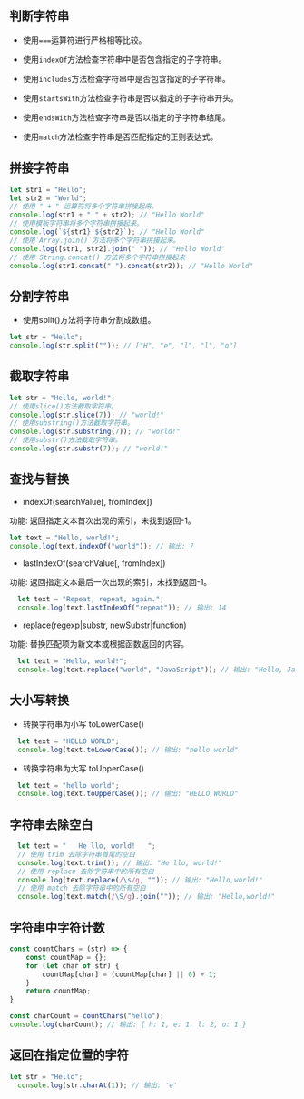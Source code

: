 ## 判断字符串
* 使用`===`运算符进行严格相等比较。

* 使用`indexOf`方法检查字符串中是否包含指定的子字符串。

* 使用`includes`方法检查字符串中是否包含指定的子字符串。

* 使用`startsWith`方法检查字符串是否以指定的子字符串开头。

* 使用`endsWith`方法检查字符串是否以指定的子字符串结尾。

* 使用`match`方法检查字符串是否匹配指定的正则表达式。

## 拼接字符串
```js
let str1 = "Hello";
let str2 = "World";
// 使用 " + " 运算符将多个字符串拼接起来。
console.log(str1 + " " + str2); // "Hello World"
// 使用模板字符串将多个字符串拼接起来。
console.log(`${str1} ${str2}`); // "Hello World"
// 使用`Array.join()`方法将多个字符串拼接起来。
console.log([str1, str2].join(" ")); // "Hello World"
// 使用 String.concat() 方法将多个字符串拼接起来
console.log(str1.concat(" ").concat(str2)); // "Hello World"
```

## 分割字符串
* 使用split()方法将字符串分割成数组。
```js
let str = "Hello";
console.log(str.split("")); // ["H", "e", "l", "l", "o"]
```

## 截取字符串
```js
let str = "Hello, world!";
// 使用slice()方法截取字符串。
console.log(str.slice(7)); // "world!"
// 使用substring()方法截取字符串。
console.log(str.substring(7)); // "world!"
// 使用substr()方法截取字符串。
console.log(str.substr(7)); // "world!"
```

## 查找与替换
  
* indexOf(searchValue[, fromIndex])
  
功能: 返回指定文本首次出现的索引，未找到返回-1。
```js
let text = "Hello, world!";
console.log(text.indexOf("world")); // 输出: 7
```

* lastIndexOf(searchValue[, fromIndex])
  
功能: 返回指定文本最后一次出现的索引，未找到返回-1。
```js
  let text = "Repeat, repeat, again.";
  console.log(text.lastIndexOf("repeat")); // 输出: 14
```

* replace(regexp|substr, newSubstr|function)
  
功能: 替换匹配项为新文本或根据函数返回的内容。
```js
  let text = "Hello, world!";
  console.log(text.replace("world", "JavaScript")); // 输出: "Hello, JavaScript!"
```

## 大小写转换
* 转换字符串为小写  toLowerCase()

```js
  let text = "HELLO WORLD";
  console.log(text.toLowerCase()); // 输出: "hello world"
```
* 转换字符串为大写  toUpperCase()

```js
  let text = "hello world";
  console.log(text.toUpperCase()); // 输出: "HELLO WORLD"
```

## 字符串去除空白
```js
  let text = "   He llo, world!   ";
  // 使用 trim 去除字符串首尾的空白
  console.log(text.trim()); // 输出: "He llo, world!"
  // 使用 replace 去除字符串中的所有空白
  console.log(text.replace(/\s/g, "")); // 输出: "Hello,world!"
  // 使用 match 去除字符串中的所有空白
  console.log(text.match(/\S/g).join("")); // 输出: "Hello,world!"
```
  
## 字符串中字符计数
```js
const countChars = (str) => {
    const countMap = {};
    for (let char of str) {
        countMap[char] = (countMap[char] || 0) + 1;
    }
    return countMap;
}

const charCount = countChars("hello");
console.log(charCount); // 输出: { h: 1, e: 1, l: 2, o: 1 }
```

## 返回在指定位置的字符
```js
let str = "Hello";
  console.log(str.charAt(1)); // 输出: 'e'
```